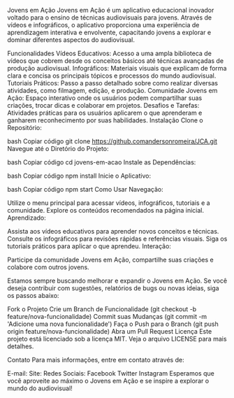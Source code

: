 






Jovens em Ação
Jovens em Ação é um aplicativo educacional inovador voltado para o ensino de técnicas audiovisuais para jovens. Através de vídeos e infográficos, o aplicativo proporciona uma experiência de aprendizagem interativa e envolvente, capacitando jovens a explorar e dominar diferentes aspectos do audiovisual.

Funcionalidades
Vídeos Educativos: Acesso a uma ampla biblioteca de vídeos que cobrem desde os conceitos básicos até técnicas avançadas de produção audiovisual.
Infográficos: Materiais visuais que explicam de forma clara e concisa os principais tópicos e processos do mundo audiovisual.
Tutoriais Práticos: Passo a passo detalhado sobre como realizar diversas atividades, como filmagem, edição, e produção.
Comunidade Jovens em Ação: Espaço interativo onde os usuários podem compartilhar suas criações, trocar dicas e colaborar em projetos.
Desafios e Tarefas: Atividades práticas para os usuários aplicarem o que aprenderam e ganharem reconhecimento por suas habilidades.
Instalação
Clone o Repositório:

bash
Copiar código
git clone https://github.comandersonromeira/JCA.git
Navegue até o Diretório do Projeto:

bash
Copiar código
cd jovens-em-acao
Instale as Dependências:

bash
Copiar código
npm install
Inicie o Aplicativo:

bash
Copiar código
npm start
Como Usar
Navegação:

Utilize o menu principal para acessar vídeos, infográficos, tutoriais e a comunidade.
Explore os conteúdos recomendados na página inicial.
Aprendizado:

Assista aos vídeos educativos para aprender novos conceitos e técnicas.
Consulte os infográficos para revisões rápidas e referências visuais.
Siga os tutoriais práticos para aplicar o que aprendeu.
Interação:

Participe da comunidade Jovens em Ação, compartilhe suas criações e colabore com outros jovens.

Estamos sempre buscando melhorar e expandir o Jovens em Ação. Se você deseja contribuir com sugestões, relatórios de bugs ou novas ideias, siga os passos abaixo:

Fork o Projeto
Crie um Branch de Funcionalidade (git checkout -b feature/nova-funcionalidade)
Commit suas Mudanças (git commit -m 'Adicione uma nova funcionalidade')
Faça o Push para o Branch (git push origin feature/nova-funcionalidade)
Abra um Pull Request
Licença
Este projeto está licenciado sob a licença MIT. Veja o arquivo LICENSE para mais detalhes.

Contato
Para mais informações, entre em contato através de:

E-mail:
Site:
Redes Sociais:
Facebook
Twitter
Instagram
Esperamos que você aproveite ao máximo o Jovens em Ação e se inspire a explorar o mundo do audiovisual!
